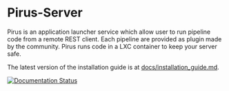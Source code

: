 # Pirus-Server

Pirus is an application launcher service which allow user to run pipeline code from a remote REST client. Each pipeline are provided as plugin made by the community. Pirus runs code in a LXC container to keep your server safe.   

The latest version of the installation guide is at [docs/installation_guide.md](docs/installation_guide.md).

[![Documentation Status](https://readthedocs.org/projects/pirus/badge/?version=latest)](http://pirus.readthedocs.io/en/latest/?badge=latest)
